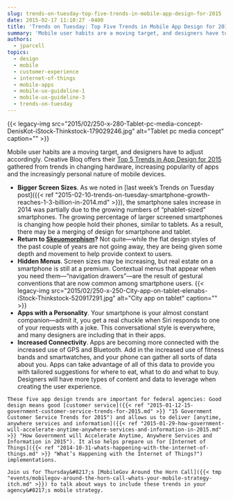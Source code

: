 ```yaml
---
slug: trends-on-tuesday-top-five-trends-in-mobile-app-design-for-2015
date: 2015-02-17 11:10:27 -0400
title: 'Trends on Tuesday: Top Five Trends in Mobile App Design for 2015'
summary: 'Mobile user habits are a moving target, and designers have to adjust accordingly. Creative Bloq offers their Top 5 Trends in App Design for 2015 gathered from trends in changing hardware, increasing popularity of apps and the increasingly personal nature of mobile devices. Bigger Screen Sizes. As we noted in last week’s Trends on Tuesday'
authors:
  - jparcell
topics:
  - design
  - mobile
  - customer-experience
  - internet-of-things
  - mobile-apps
  - mobile-ux-guideline-1
  - mobile-ux-guideline-3
  - trends-on-tuesday
---
```


{{< legacy-img src="2015/02/250-x-280-Tablet-pc-media-concept-DenisKot-iStock-Thinkstock-179029246.jpg" alt="Tablet pc media concept" caption="" >}} 

Mobile user habits are a moving target, and designers have to adjust accordingly. Creative Bloq offers their [Top 5 Trends in App Design for 2015](http://www.creativebloq.com/app-design/top-5-trends-app-design-2015-11514018) gathered from trends in changing hardware, increasing popularity of apps and the increasingly personal nature of mobile devices.

  * **Bigger Screen Sizes**. As we noted in [last week’s Trends on Tuesday post]({{< ref "2015-02-10-trends-on-tuesday-smartphone-growth-reaches-1-3-billion-in-2014.md" >}}), the smartphone sales increase in 2014 was partially due to the growing numbers of “phablet-sized” smartphones. The growing percentage of larger screened smartphones is changing how people hold their phones, similar to tablets. As a result, there may be a merging of design for smartphone and tablet.
  * **Return to [Skeuomorphism](http://www.techopedia.com/definition/28955/skeuomorphism)?** Not quite—while the flat design styles of the past couple of years are not going away, they are being given some depth and movement to help provide context to users.
  * **Hidden Menus**. Screen sizes may be increasing, but real estate on a smartphone is still at a premium. Contextual menus that appear when you need them—“navigation drawers”—are the result of gestural conventions that are now common among smartphone users.
  {{< legacy-img src="2015/02/250-x-250-City-app-on-tablet-elenabs-iStock-Thinkstock-520917291.jpg" alt="City app on tablet" caption="" >}} 
  *  **Apps with a Personality**. Your smartphone is your almost constant companion—admit it, you get a real chuckle when Siri responds to one of your requests with a joke. This conversational style is everywhere, and many designers are including that in their apps.</li> 
  *  **Increased Connectivity**. Apps are becoming more connected with the increased use of GPS and Bluetooth. Add in the increased use of fitness bands and smartwatches, and your phone can gather all sorts of data about you. Apps can take advantage of all of this data to provide you with tailored suggestions for where to eat, what to do and what to buy. Designers will have more types of content and data to leverage when creating the user experience.</ul> 
    
    These five app design trends are important for federal agencies: Good design means good [customer service]({{< ref "2015-01-12-15-government-customer-service-trends-for-2015.md" >}} "15 Government Customer Service Trends for 2015") and allows us to deliver [anytime, anywhere services and information]({{< ref "2015-01-29-how-government-will-accelerate-anytime-anywhere-services-and-information-in-2015.md" >}} "How Government will Accelerate Anytime, Anywhere Services and Information in 2015"). It also helps prepare us for [Internet of Things]({{< ref "2014-10-31-whats-happening-with-the-internet-of-things.md" >}} "What’s Happening with the Internet of Things?") implementations.
    
    Join us for Thursday&#8217;s [MobileGov Around the Horn Call]({{< tmp "events/mobilegov-around-the-horn-call-whats-your-mobile-strategy-itch.md" >}}) to talk about ways to include these trends in your agency&#8217;s mobile strategy.
